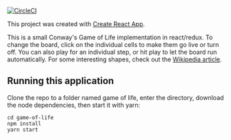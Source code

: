 [![CircleCI](https://circleci.com/gh/dmonego/game-of-life.svg?style=svg)](https://circleci.com/gh/dmonego/game-of-life)

This project was created with [Create React App](https://github.com/facebookincubator/create-react-app). 

This is a small Conway's Game of Life implementation in react/redux. To change the board, click on the individual cells to make them go live or turn off. You can also play for an individual step, or hit play to let the board run automatically. For some interesting shapes, check out the [Wikipedia article](https://en.wikipedia.org/wiki/Conway%27s_Game_of_Life). 

## Running this application

Clone the repo to a folder named game of life, enter the directory, download the node dependencies, then start it with yarn:

```
cd game-of-life
npm install
yarn start
```
